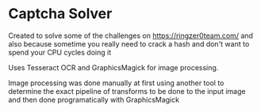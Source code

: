 # Captcha Solver
Created to solve some of the challenges on https://ringzer0team.com/ and also because sometime you really need to crack a hash and don't want to spend your CPU cycles doing it

Uses Tesseract OCR and GraphicsMagick for image processing.

Image processing was done manually at first using another tool to determine the exact pipeline of transforms to be done to the input image and then done programatically with GraphicsMagick
